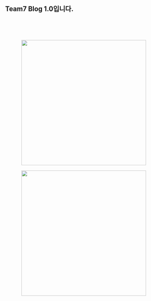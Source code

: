 <h2>Team7 Blog 1.0입니다.</h2>
<br><br>
<log src='https://github.com/user-attachments/assets/6ceca959-b942-41a6-8f32-19b01bc08828'>
<br><br>
<div align="center">
  <img src='https://github.com/user-attachments/assets/cd828b9d-2372-4c47-b983-846d55441304)' width="400px">
  <br><br>
  <img src='https://github.com/user-attachments/assets/96b924ba-830f-401b-a331-1b0357ad8441)' width="400px">
</div>

